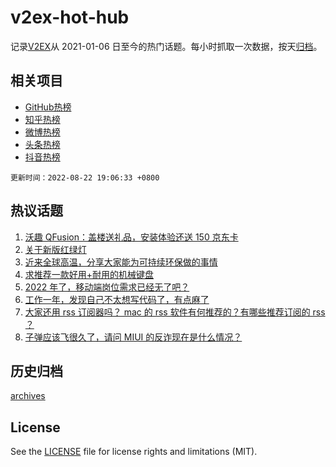 # v2ex-hot-hub

 记录[V2EX](https://www.v2ex.com/)从 2021-01-06 日至今的热门话题。每小时抓取一次数据，按天[归档](archives)。
 
 ## 相关项目

- [GitHub热榜](https://github.com/snaildev/github-hot-hub)
- [知乎热榜](https://github.com/snaildev/zhihu-hot-hub)
- [微博热榜](https://github.com/snaildev/weibo-hot-hub)
- [头条热榜](https://github.com/snaildev/toutiao-hot-hub)
- [抖音热榜](https://github.com/snaildev/douyin-hot-hub)


 `更新时间：2022-08-22 19:06:33 +0800`

## 热议话题

1. [沃趣 QFusion：盖楼送礼品，安装体验还送 150 京东卡](https://www.v2ex.com/t/874578)
1. [关于新版红绿灯](https://www.v2ex.com/t/874432)
1. [近来全球高温，分享大家能为可持续环保做的事情](https://www.v2ex.com/t/874495)
1. [求推荐一款好用+耐用的机械键盘](https://www.v2ex.com/t/874446)
1. [2022 年了，移动端岗位需求已经无了吧？](https://www.v2ex.com/t/874461)
1. [工作一年，发现自己不太想写代码了，有点麻了](https://www.v2ex.com/t/874441)
1. [大家还用 rss 订阅器吗？ mac 的 rss 软件有何推荐的？有哪些推荐订阅的 rss ？](https://www.v2ex.com/t/874419)
1. [子弹应该飞很久了，请问 MIUI 的反诈现在是什么情况？](https://www.v2ex.com/t/874457)

## 历史归档

[archives](archives)

## License

See the [LICENSE](LICENSE) file for license rights and limitations (MIT).
